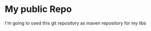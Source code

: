 My public Repo
===============

I'm going to used this git repository as maven repository for my libs
